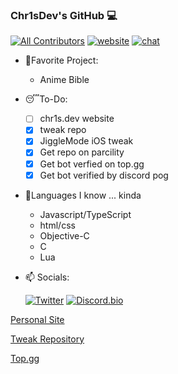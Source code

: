 ### Chr1sDev's GitHub 💻
[![All Contributors](https://img.shields.io/badge/all_contributors-1-orange.svg?style=flat-square)](#contributors-)
[![website](https://img.shields.io/website?down_color=lightgrey&down_message=offline&label=chr1s.dev&style=flat-square&up_color=limegreen&up_message=online&url=https%3A%2F%2Fchr1s.dev)](https://chr1s.dev)
[![chat](https://img.shields.io/discord/700453406061494292?style=flat-square)](https://discord.gg/EKZyXfM)

- 💖Favorite Project:
  - Anime Bible

- 😴To-Do:
  - [ ] chr1s.dev website
  - [x] tweak repo
  - [x] JiggleMode iOS tweak
  - [x] Get repo on parcility
  - [x] Get bot verfied on top.gg
  - [x] Get bot verified by discord pog
- 🔢Languages I know ... kinda
  - Javascript/TypeScript
  - html/css
  - Objective-C
  - C
  - Lua
- 📫 Socials:

  [![Twitter](https://abs.twimg.com/errors/logo23x19@2x.png)](https://twitter.com/Chr1sDev)
  [![Discord.bio](https://chr1s.dev/assets/disc_tiny.png)](https://dsc.bio/chr1sdev)

[Personal Site](https://chr1s.dev)

[Tweak Repository](https://repo.chr1s.dev)

[Top.gg](https://top.gg/bot/763464598959292458)

